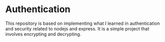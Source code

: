 # Authentication

This repository is based on implementing what I learned in authentication and security related to nodejs and express. It is a simple project that involves encrypting and decrypting.
